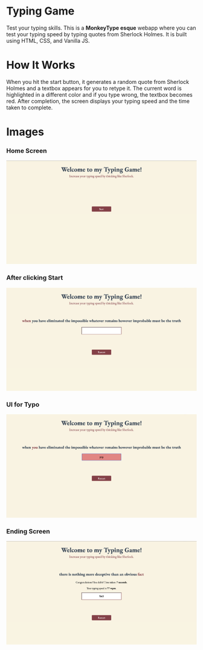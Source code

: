 # Typing Game
Test your typing skills. This is a **MonkeyType esque** webapp where you can test your typing speed by typing quotes from Sherlock Holmes. It is built using HTML, CSS, and Vanilla JS.

# How It Works
When you hit the start button, it generates a random quote from Sherlock Holmes and a textbox appears for you to retype it. The current word is highlighted in a different color and if you type wrong, the textbox becomes red. After completion, the screen displays your typing speed and the time taken to complete.

# Images
### Home Screen
![Default screen](images/default.png)

### After clicking Start
![Start](images/start.png)

### UI for Typo
![Typo](images/typo.png)

### Ending Screen
![Finish](images/finished.png)